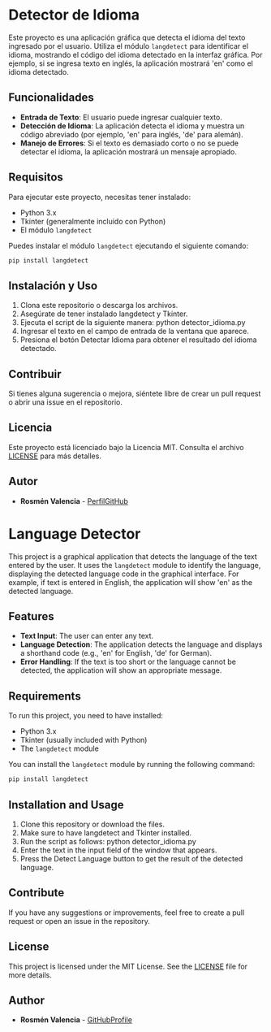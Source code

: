 # Detector de Idioma

Este proyecto es una aplicación gráfica que detecta el idioma del texto ingresado por el usuario. Utiliza el módulo `langdetect` para identificar el idioma, mostrando el código del idioma detectado en la interfaz gráfica. Por ejemplo, si se ingresa texto en inglés, la aplicación mostrará 'en' como el idioma detectado.

## Funcionalidades

- **Entrada de Texto**: El usuario puede ingresar cualquier texto.
- **Detección de Idioma**: La aplicación detecta el idioma y muestra un código abreviado (por ejemplo, 'en' para inglés, 'de' para alemán).
- **Manejo de Errores**: Si el texto es demasiado corto o no se puede detectar el idioma, la aplicación mostrará un mensaje apropiado.

## Requisitos

Para ejecutar este proyecto, necesitas tener instalado:

- Python 3.x
- Tkinter (generalmente incluido con Python)
- El módulo `langdetect`

Puedes instalar el módulo `langdetect` ejecutando el siguiente comando:

```bash
pip install langdetect
```

## Instalación y Uso
1. Clona este repositorio o descarga los archivos.
2. Asegúrate de tener instalado langdetect y Tkinter.
3. Ejecuta el script de la siguiente manera:
  python detector_idioma.py
4. Ingresar el texto en el campo de entrada de la ventana que aparece.
5. Presiona el botón Detectar Idioma para obtener el resultado del idioma detectado.

## Contribuir
Si tienes alguna sugerencia o mejora, siéntete libre de crear un pull request o abrir una issue en el repositorio.

## Licencia
Este proyecto está licenciado bajo la Licencia MIT. Consulta el archivo [LICENSE](LICENSE) para más detalles.

## Autor

- **Rosmén Valencia** - [PerfilGitHub](https://github.com/RosmenPro)


# Language Detector

This project is a graphical application that detects the language of the text entered by the user. It uses the `langdetect` module to identify the language, displaying the detected language code in the graphical interface. For example, if text is entered in English, the application will show 'en' as the detected language.

## Features

- **Text Input**: The user can enter any text.
- **Language Detection**: The application detects the language and displays a shorthand code (e.g., 'en' for English, 'de' for German).
- **Error Handling**: If the text is too short or the language cannot be detected, the application will show an appropriate message.

## Requirements

To run this project, you need to have installed:

- Python 3.x
- Tkinter (usually included with Python)
- The `langdetect` module

You can install the `langdetect` module by running the following command:

```bash
pip install langdetect
```

## Installation and Usage
1. Clone this repository or download the files.
2. Make sure to have langdetect and Tkinter installed.
3. Run the script as follows:
  python detector_idioma.py
4. Enter the text in the input field of the window that appears.
5. Press the Detect Language button to get the result of the detected language.

## Contribute
If you have any suggestions or improvements, feel free to create a pull request or open an issue in the repository.

## License

This project is licensed under the MIT License. See the [LICENSE](LICENSE) file for more details.

## Author

- **Rosmén Valencia** - [GitHubProfile](https://github.com/RosmenPro)

